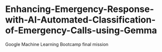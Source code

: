 # Enhancing-Emergency-Response-with-AI-Automated-Classification-of-Emergency-Calls-using-Gemma
Google Machine Learning Bootcamp final mission


